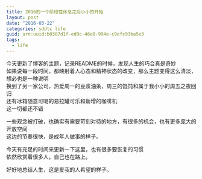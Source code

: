 ```yaml
---
title: 2016的一个阶段性休息之后小小的开始
layout: post
date: "2016-03-22"
categories: sddtc life
guid: urn:uuid:b0387d1f-ed9c-46e0-994e-c9efc93ba5e3
tags:
  - life
---
```



今天更新了博客的主题，记录README的时候，发现人生的巧合真是奇妙  
如果说每一段时间，都映射着人心态和精神状态的改变，那么主题变得这么清淡，想必也是一种说明  
换到了另一家公司，热爱周一的豆浆油条，周三的馄饨和属于我小小的周五之夜回归  
还有冰箱随意可喝的易拉罐可乐和新增的咖啡机  
这一切都还不错  

一些观念被打破，也确实有需要苛刻对待的地方，有很多的机会，也有更多庞大的开放空间  
这边的节奏很快，是成年人做事的样子。  

今天有充足的时间来更新一下这里，也有很多要恢复的习惯  
依然欣赏着很多人，自己也在路上。  

好好地总结人生，这是爱我的人希望的样子。




